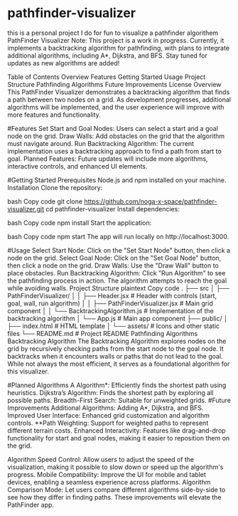 # pathfinder-visualizer
this is a personal project I do for fun to visualize a pathfinder algorithem 
PathFinder Visualizer
Note: This project is a work in progress. Currently, it implements a backtracking algorithm for pathfinding, with plans to integrate additional algorithms, including A*, Dijkstra, and BFS. Stay tuned for updates as new algorithms are added!

Table of Contents
Overview
Features
Getting Started
Usage
Project Structure
Pathfinding Algorithms
Future Improvements
License
Overview
This PathFinder Visualizer demonstrates a backtracking algorithm that finds a path between two nodes on a grid. As development progresses, additional algorithms will be implemented, and the user experience will improve with more features and functionality.

#Features
Set Start and Goal Nodes: Users can select a start and a goal node on the grid.
Draw Walls: Add obstacles on the grid that the algorithm must navigate around.
Run Backtracking Algorithm: The current implementation uses a backtracking approach to find a path from start to goal.
Planned Features: Future updates will include more algorithms, interactive controls, and enhanced UI elements.


#Getting Started
Prerequisites
Node.js and npm installed on your machine.
Installation
Clone the repository:

bash
Copy code
git clone https://github.com/noga-x-space/pathfinder-visualizer.git
cd pathfinder-visualizer
Install dependencies:

bash
Copy code
npm install
Start the application:

bash
Copy code
npm start
The app will run locally on http://localhost:3000.

#Usage
Select Start Node: Click on the "Set Start Node" button, then click a node on the grid.
Select Goal Node: Click on the "Set Goal Node" button, then click a node on the grid.
Draw Walls: Use the "Draw Wall" button to place obstacles.
Run Backtracking Algorithm: Click "Run Algorithm" to see the pathfinding process in action. The algorithm attempts to reach the goal while avoiding walls.
Project Structure
plaintext
Copy code
.
├── src
│   ├── PathFinderVisualizer/
│   │   ├── Header.jsx              # Header with controls (start, goal, wall, run algorithm)
│   │   ├── PathFinderVisualizer.jsx # Main grid component
│   │   └── BacktrackingAlgorithm.js # Implementation of the backtracking algorithm
│   └── App.js                      # Main app component
├── public/
│   ├── index.html                  # HTML template
│   └── assets/                     # Icons and other static files
└── README.md                       # Project README
Pathfinding Algorithms
Backtracking Algorithm
The Backtracking Algorithm explores nodes on the grid by recursively checking paths from the start node to the goal node. It backtracks when it encounters walls or paths that do not lead to the goal. While not always the most efficient, it serves as a foundational algorithm for this visualizer.

#Planned Algorithms
A Algorithm*: Efficiently finds the shortest path using heuristics.
Dijkstra’s Algorithm: Finds the shortest path by exploring all possible paths.
Breadth-First Search: Suitable for unweighted grids.
#Future Improvements
Additional Algorithms: Adding A*, Dijkstra, and BFS.
Improved User Interface: Enhanced grid customization and algorithm controls.
**Path Weighting: Support for weighted paths to represent different terrain costs.
Enhanced Interactivity: Features like drag-and-drop functionality for start and goal nodes, making it easier to reposition them on the grid.

Algorithm Speed Control: Allow users to adjust the speed of the visualization, making it possible to slow down or speed up the algorithm's progress.
Mobile Compatibility: Improve the UI for mobile and tablet devices, enabling a seamless experience across platforms.
Algorithm Comparison Mode: Let users compare different algorithms side-by-side to see how they differ in finding paths.
These improvements will elevate the PathFinder app.
